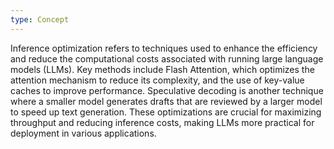 ```yaml
---
type: Concept
---
```


Inference optimization refers to techniques used to enhance the efficiency and reduce the computational costs associated with running large language models (LLMs). Key methods include Flash Attention, which optimizes the attention mechanism to reduce its complexity, and the use of key-value caches to improve performance. Speculative decoding is another technique where a smaller model generates drafts that are reviewed by a larger model to speed up text generation. These optimizations are crucial for maximizing throughput and reducing inference costs, making LLMs more practical for deployment in various applications.